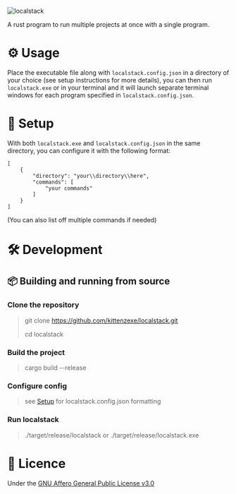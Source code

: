 ![localstack](https://github.com/KittenzExe/localstack/assets/67358250/2984d9a8-5318-4c42-afce-27c42314b56d)

A rust program to run multiple projects at once with a single program.

# ⚙️ Usage

Place the executable file along with `localstack.config.json` in a directory of your choice (see setup instructions for more details), you can then run `localstack.exe` or in your terminal and it will launch separate terminal windows for each program specified in `localstack.config.json`.

# 💾 Setup

With both `localstack.exe` and `localstack.config.json` in the same directory, you can configure it with the following format:
```
[
    {
        "directory": "your\\directory\\here",
        "commands": [
            "your commands"
        ]
    }
]
```
(You can also list off multiple commands if needed)

# 🛠️ Development

## 📦 Building and running from source

### Clone the repository

> git clone https://github.com/kittenzexe/localstack.git
> 
> cd localstack

### Build the project

> cargo build --release

### Configure config

> see [Setup](https://github.com/KittenzExe/localstack/new/main?filename=README.md#setup) for localstack.config.json formatting

### Run localstack

> ./target/release/localstack or ./target/release/localstack.exe

# 📖 Licence

Under the [GNU Affero General Public License v3.0](https://github.com/KittenzExe/localstack?tab=AGPL-3.0-1-ov-file)
